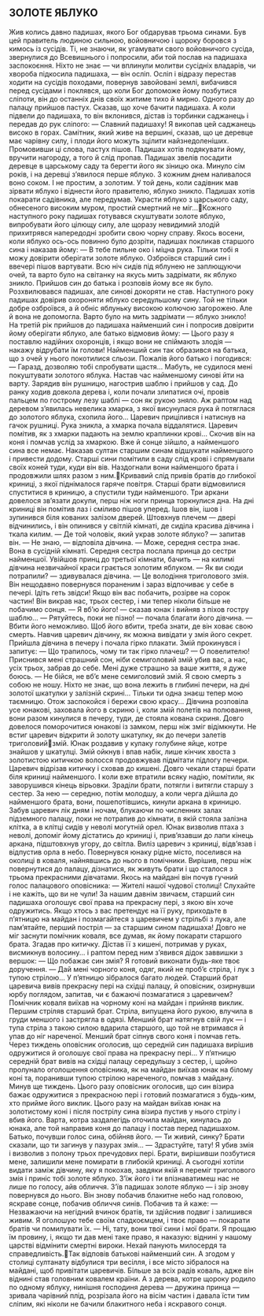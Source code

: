 ## ЗОЛОТЕ ЯБЛУКО
Жив колись давно падишах, якого Бог обдарував трьома синами. Був цей правитель людиною сильною, войовничою і щороку боровся з кимось із сусідів. Ті, не знаючи, як угамувати свого войовничого сусіда, звернулися до Всевишнього і попросили, аби той послав на падишаха заспокоєння.
Ніхто не знає — чи вплинули молитви сусідніх владарів, чи хвороба підкосила падишаха, — він осліп. Осліп і відразу перестав ходити на сусідів походами, повернув завойовані землі, вибачився перед сусідами і поклявся, що коли Бог допоможе йому позбутися сліпоти, він до останніх днів своїх житиме тихо й мирно.
Одного разу до палацу прийшов пастух. Сказав, що хоче бачити падишаха. А коли підвели до падишаха, то він вклонився, дістав із торбинки саджанець і передав до рук сліпого:
— Славний падишаху! Я викопав цей саджанець високо в горах. Самітник, який живе на вершині, сказав, що це деревце має чарівну силу, і плоди його можуть зцілити найзнедоленіших.
Промовивши ці слова, пастух пішов. Падишах хотів подякувати йому, вручити нагороду, а того й слід пропав.
Падишах звелів посадити деревце в царському саду та берегти його як зіницю ока.
Минуло сім років, і на деревці з’явилося перше яблуко. З кожним днем наливалося воно соком. І не простим, а золотим. У той день, коли садівник мав зірвати яблуко і віднести його правителю, яблуко зникло. Падишах хотів покарати садівника, але передумав. Украсти яблуко з царського саду, обнесеного високим муром, простий смертний не міг...Кожного наступного року падишах готувався скуштувати золоте яблуко, випробувати його цілющу силу, але щоразу невидимий злодій прихитрявся напередодні зробити свою чорну справу.
Якось восени, коли яблуко ось-ось повинно було дозріти, падишах покликав старшого сина і наказав йому:
— В тебе пильне око і міцна рука. Тільки тобі я можу довірити оберігати золоте яблуко.
Озброївся старший син і ввечері пішов вартувати. Всю ніч сидів під яблунею не заплющуючи очей, та варто було на світанку на якусь мить задрімати, як яблуко зникло. Прийшов син до батька і розповів йому все як було. Розхвилювався падишах, але синові докоряти не став.
Наступного року падишах довірив охороняти яблуко середульшому сину. Той не тільки добре озброївся, а й обніс яблуньку високою колючою загорожею. Але й вона не допомогла. Варто було на мить задрімати — яблуко зникло!
На третій рік прийшов до падишаха найменший син і попросив довірити йому оберігати яблуко, але батько відмовив йому:
— Цього разу я поставлю надійних охоронців, і якщо вони не спіймають злодія — накажу відрубати їм голови!
Найменший син так образився на батька, що з очей у нього покотилися сльози. Пожалів його батько і погодився:
— Гаразд, дозволяю тобі спробувати щастя... Мабуть, не судилося мені покуштувати золотого яблука.
Настав час найменшому синові йти на варту. Зарядив він рушницю, нагострив шаблю і прийшов у сад. До ранку ходив довкола дерева і, коли почали злипатися очі, провів пальцем по гострому лезу шаблі — сон як рукою зняло.
Аж раптом над деревом з’явилась невелика хмарка, з якої висунулася рука й потяглася до золотого яблука, схопила його... Царевич прицілився і натиснув на гачок рушниці. Рука зникла, а хмарка почала віддалятися. Царевич помітив, як з хмарки падають на землю краплинки крові... Скочив він на коня і помчав услід за хмаркою.
Вже й сонце зійшло, а найменшого сина все немає. Наказав султан старшим синам відшукати найменшого і привести додому. Старші сини помітили в саду слід крові і спрямували своїх коней туди, куди він вів. Наздогнали вони найменшого брата і продовжили шлях разом з ним.Кривавий слід привів братів до глибокої криниці, з якої піднімалося гаряче повітря. Старші брати відмовилися спуститися в криницю, а спустили туди найменшого. Три аркани довелося зв’язати докупи, перш ніж ноги принца торкнулися дна. На дні криниці він помітив лаз і сміливо пішов уперед.
Ішов він, ішов і зупинився біля кованих залізом дверей. Штовхнув плечем — двері відчинились, і він опинився у світлій кімнаті, де сиділа красива дівчина і ткала килим.
— Де той чоловік, який украв золоте яблуко? — запитав він.
— Не знаю, — відповіла дівчина. — Може, середня сестра знає. Вона в сусідній кімнаті.
Середня сестра послала принца до сестри найменшої. Увійшов принц до третьої кімнати, бачить — на килимі дівчина незвичайної краси грається золотим яблуком.
— Як ви сюди потрапили? — здивувалася дівчина. — Це володіння триголового змія. Він нещодавно повернувся пораненим і зараз відпочиває у себе в печері. Ідіть геть звідси! Якщо він вас побачить, розірве на сорок частин! Він викрав нас, трьох сестер, і ми тепер ніколи більше не побачимо сонця.
— Я вб’ю його! — сказав юнак і вийняв з піхов гостру шаблю...
— Рятуйтесь, поки не пізно! — почала благати його дівчина. — Вбити його неможливо. Щоб його вбити, треба знати, де він ховає свою смерть.
Навчив царевич дівчину, як можна вивідати у змія його секрет. Прийшла дівчина в печеру і почала гірко плакати. Змій прокинувся і запитує:
— Що трапилось, чому ти так гірко плачеш?
— О повелителю! Приснився мені страшний сон, ніби семиголовий змій убив вас, а нас, усіх трьох, забрав до себе. Мені дуже страшно за ваше життя, я дуже боюсь.
— Не бійся, не вб’є мене семиголовий змій. Я свою смерть з собою не ношу. Ніхто не знає, що вона лежить в глибині печери, на дні золотої шкатулки у залізній скрині... Тільки ти одна знаєш тепер мою таємницю. Отож заспокойся і бережи свою красу...
Дівчина розповіла усе юнакові, заховала його в скриню і, коли змій полетів на полювання, вони разом кинулися в печеру, туди, де стояла кована скриня. Довго довелося поморочитися юнакові із замком, перш ніж зміг відімкнути. Не встиг царевич відкрити й золоту шкатулку, як до печери залетів триголовийзмій. Юнак роздавив у кулаку голубине яйце, котре знайшов у шкатулці. Змій ойкнув і впав набік, лише кінчик хвоста з золотистою китичкою волосся продовжував підмітати підлогу печери. Царевич відрізав китичку і сховав до кишені.
Довго чекали старші брати біля криниці найменшого. І коли вже втратили всяку надію, помітили, як заворушився кінець вірьовки. Зраділи брати, потягли і витягли старшу з сестер. За нею — середню, потім молодшу, а коли черга дійшла до найменшого брата, вони, пошепотівшись, кинули аркана в криницю.
Забув царевич лік дням і ночам, блукаючи по численних залах підземного палацу, поки не потрапив до кімнати, в якій стояла залізна клітка, а в клітці сидів у неволі могутній орел. Юнак визволив птаха з неволі, допоміг йому дістатись до криниці і, прив’язавши до лапи кінець аркана, підштовхнув угору, до світла.
Виліз царевич з криниці, відв’язав і відпустив орла в небо. Повернувся юнаку рідне місто, поселився на околиці в коваля, найнявшись до нього в помічники. Вирішив, перш ніж повернутися до палацу, дізнатися, як живуть брати і що сталося з трьома прекрасними дівчатами.
Якось на майдані він почув гучний голос палацового оповісника:
— Жителі нашої чудової столиці! Слухайте і не кажіть, що ви не чули! За нашим давнім звичаєм, старший син падишаха оголошує свої права на прекрасну пері, з якою він хоче одружитись. Якщо хтось з вас претендує на її руку, приходьте в п’ятницю на майдан і позмагайтеся з царевичем у стрільбі з лука, але пам’ятайте, перший постріл — за старшим сином падишаха!
Довго не міг заснути помічник коваля, все думав, як йому покарати старшого брата. Згадав про китичку. Дістав її з кишені, потримав у руках, висмикнув волосину... і раптом перед ним з’явився дідок заввишки з вершок:
— Що побажає син змія? Я готовий виконати будь-яке твоє доручення.
— Дай мені чорного коня, одяг, який не проб’є стріла, і лук з тупою стрілою...
У п’ятницю зібралося багато людей. Старший брат царевича вивів прекрасну пері на східці палацу, й оповісник, озирнувши юрбу поглядом, запитав, чи є бажаючі позмагатися з царевичем? Помічник коваля виїхав на чорному коні на майдан і прийняв виклик.
Першим стріляв старший брат. Стріла, випущена його рукою, влучила в груди меншого і застрягла в одязі. Менший брат натягнув свій лук — і тупа стріла з такою силою вдарила старшого, що той не втримався й упав до ніг нареченої. Менший брат сіпнув свого коня і помчав геть.
Через тиждень оповісник оголосив, що середній син падишаха вирішив одружитися й оголошує свої права на прекрасну пері...
У п’ятницю середній брат вивів на східці палацу середульшу з сестер, і, щойно пролунало оголошення оповісника, як на майдан виїхав юнак на білому коні та, поранивши тупою стрілою нареченого, помчав з майдану.
Минув ще тиждень. Цього разу оповісник оголосив, що син візира бажає одружитися з прекрасною пері і готовий позмагатися з будь-ким, хто прийме його виклик. Цього разу на майдан виїхав юнак на золотистому коні і після пострілу сина візира пустив у нього стрілу і вбив його.
Варта, котра заздалегідь оточила майдан, кинулась до юнака, але той направив коня до палацу і постав перед падишахом. Батько, почувши голос сина, обійняв його.
— Ти живий, синку? Брати сказали, що ти загинув у пазурах змія...
— Здрастуйте, тату! Я убив змія і визволив з полону трьох пречудових пері. Брати, вирішивши позбутися мене, залишили мене помирати в глибокій криниці. А сьогодні хотіли видати заміж дівчину, яку я покохав, завдяки якій я переміг триголового змія і приніс тобі золоте яблуко. З’їж його і ти впізнаватимеш нас не лише по голосу, айв обличчя.
З’їв падишах золоте яблуко — і зір знову повернувся до нього. Він знову побачив блакитне небо над головою, яскраве сонце, побачив обличчя синів. Побачив та й каже:
— Незважаючи на негідний вчинок братів, ти здійснив подвиг і залишився живим. Я оголошую тебе своїм спадкоємцем, і твоє право — покарати братів чи помилувати їх.
— Ні, тату, вони твої сини і мої брати. Я прощаю їм провину, і, якщо ти дав мені таке право, я наказую: віднині у нашому царстві відмінити смертні вироки. Нехай панують милосердя та справедливість.Так відповів батькові найменший син. А згодом у столиці султанату відбулися три весілля, і все місто зібралося на майдані, щоб привітати царевичів. Більше за всіх радів коваль, адже він віднині став головним ковалем країни. А з дерева, котре щороку родило по одному яблуку, нинішня господиня дерева — дружина принца — зривала чарівний плід, розрізала його на вісім частин і давала їсти тим сліпим, які ніколи не бачили блакитного неба і яскравого сонця.
